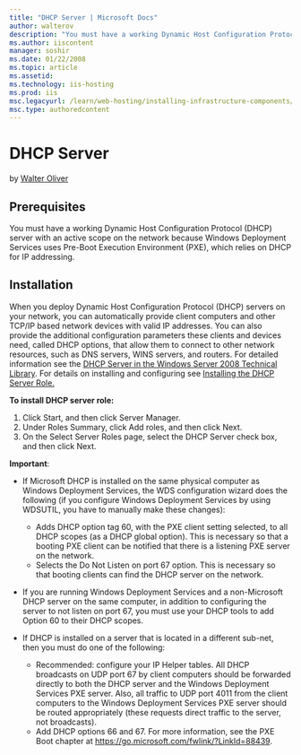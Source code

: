 ```yaml
---
title: "DHCP Server | Microsoft Docs"
author: walterov
description: "You must have a working Dynamic Host Configuration Protocol (DHCP) server with an active scope on the network because Windows Deployment Services uses Pre-Bo..."
ms.author: iiscontent
manager: soshir
ms.date: 01/22/2008
ms.topic: article
ms.assetid: 
ms.technology: iis-hosting
ms.prod: iis
msc.legacyurl: /learn/web-hosting/installing-infrastructure-components/dhcp-server
msc.type: authoredcontent
---
```

DHCP Server
====================
by [Walter Oliver](https://github.com/walterov)

## Prerequisites

You must have a working Dynamic Host Configuration Protocol (DHCP) server with an active scope on the network because Windows Deployment Services uses Pre-Boot Execution Environment (PXE), which relies on DHCP for IP addressing.

## Installation

When you deploy Dynamic Host Configuration Protocol (DHCP) servers on your network, you can automatically provide client computers and other TCP/IP based network devices with valid IP addresses. You can also provide the additional configuration parameters these clients and devices need, called DHCP options, that allow them to connect to other network resources, such as DNS servers, WINS servers, and routers. For detailed information see the [DHCP Server in the Windows Server 2008 Technical Library](http://technet2.microsoft.com/windowsserver2008/en/servermanager/dhcpserver.mspx "DCHP Server"). For details on installing and configuring see [Installing the DHCP Server Role.](http://technet2.microsoft.com/windowsserver2008/en/library/f4b5d8bd-46b0-41da-a7a7-2bea1233c1461033.mspx "Installing the DHCP Server Role")

**To install DHCP server role:** 

1. Click Start, and then click Server Manager.
2. Under Roles Summary, click Add roles, and then click Next.
3. On the Select Server Roles page, select the DHCP Server check box, and then click Next.

**Important**:

- If Microsoft DHCP is installed on the same physical computer as Windows Deployment Services, the WDS configuration wizard does the following (if you configure Windows Deployment Services by using WDSUTIL, you have to manually make these changes):

    - Adds DHCP option tag 60, with the PXE client setting selected, to all DHCP scopes (as a DHCP global option). This is necessary so that a booting PXE client can be notified that there is a listening PXE server on the network.
    - Selects the Do Not Listen on port 67 option. This is necessary so that booting clients can find the DHCP server on the network.
- If you are running Windows Deployment Services and a non-Microsoft DHCP server on the same computer, in addition to configuring the server to not listen on port 67, you must use your DHCP tools to add Option 60 to their DHCP scopes.
- If DHCP is installed on a server that is located in a different sub-net, then you must do one of the following:

    - Recommended: configure your IP Helper tables. All DHCP broadcasts on UDP port 67 by client computers should be forwarded directly to both the DHCP server and the Windows Deployment Services PXE server. Also, all traffic to UDP port 4011 from the client computers to the Windows Deployment Services PXE server should be routed appropriately (these requests direct traffic to the server, not broadcasts).
    - Add DHCP options 66 and 67. For more information, see the PXE Boot chapter at https://go.microsoft.com/fwlink/?LinkId=88439.